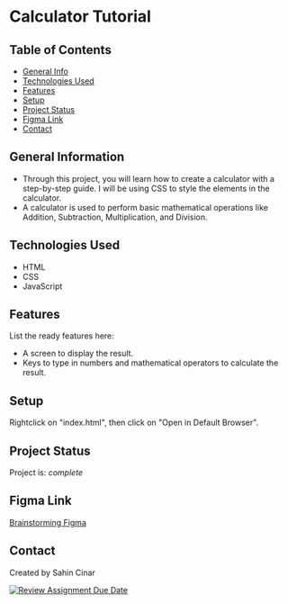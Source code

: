 # Calculator Tutorial

## Table of Contents

-   [General Info](#general-information)
-   [Technologies Used](#technologies-used)
-   [Features](#features)
-   [Setup](#setup)
-   [Project Status](#project-status)
-   [Figma Link](#figma-link)
-   [Contact](#contact)

## General Information

-   Through this project, you will learn how to create a calculator with a step-by-step guide. I will be using CSS to style the elements in the calculator.
-   A calculator is used to perform basic mathematical operations like Addition, Subtraction, Multiplication, and Division.

## Technologies Used

-   HTML
-   CSS
-   JavaScript

## Features

List the ready features here:

-   A screen to display the result.
-   Keys to type in numbers and mathematical operators to calculate the result.

## Setup

Rightclick on "index.html", then click on "Open in Default Browser".

## Project Status

Project is: _complete_

## Figma Link

[Brainstorming Figma](https://www.figma.com/file/4ZVrezNLf9liU9cXMkY2FL/Untitled?node-id=0%3A1&t=r1LKJacYygHgeb86-1)

## Contact

Created by Sahin Cinar

[![Review Assignment Due Date](https://classroom.github.com/assets/deadline-readme-button-24ddc0f5d75046c5622901739e7c5dd533143b0c8e959d652212380cedb1ea36.svg)](https://classroom.github.com/a/XiFIQTfY)
